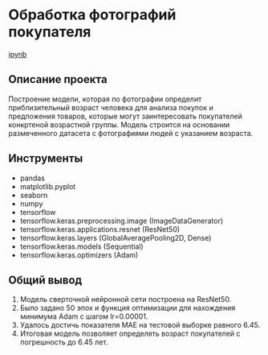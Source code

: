 # Обработка фотографий покупателя
[ipynb](https://github.com/SeleznevVA/Portfolio/blob/bf2f853639c1f2112447c28900936693c2e97cd7/%D0%9E%D0%B1%D1%80%D0%B0%D0%B1%D0%BE%D1%82%D0%BA%D0%B0%20%D1%84%D0%BE%D1%82%D0%BE%D0%B3%D1%80%D0%B0%D1%84%D0%B8%D0%B9%20%D0%BF%D0%BE%D0%BA%D1%83%D0%BF%D0%B0%D1%82%D0%B5%D0%BB%D1%8F/%D0%9E%D0%B1%D1%80%D0%B0%D0%B1%D0%BE%D1%82%D0%BA%D0%B0%20%D1%84%D0%BE%D1%82%D0%BE%D0%B3%D1%80%D0%B0%D1%84%D0%B8%D0%B9%20%D0%BF%D0%BE%D0%BA%D1%83%D0%BF%D0%B0%D1%82%D0%B5%D0%BB%D1%8F.ipynb)
## Описание проекта

Построение модели, которая по фотографии определит приблизительный возраст человека для анализа покупок и предложения товаров, которые могут заинтересовать покупателей конкртеной возрастной группы. Модель строится на основании размеченного датасета с фотографиями людей с указанием возраста. 

## Инструменты 
* pandas
* matplotlib.pyplot
* seaborn
* numpy
* tensorflow
* tensorflow.keras.preprocessing.image (ImageDataGenerator)
* tensorflow.keras.applications.resnet (ResNet50)
* tensorflow.keras.layers (GlobalAveragePooling2D, Dense)
* tensorflow.keras.models (Sequential)
* tensorflow.keras.optimizers (Adam)


## Общий вывод 
1. Модель сверточной нейронной сети построена на ResNet50.
2. Было задано 50 эпох и функция оптимизации для нахождения минимума Adam с шагом lr=0.00001.
3. Удалось достичь показателя МАЕ на тестовой выборке равного 6.45.
4. Итоговая модель позволяет определять возраст покупателей с погрешность до 6.45 лет.
